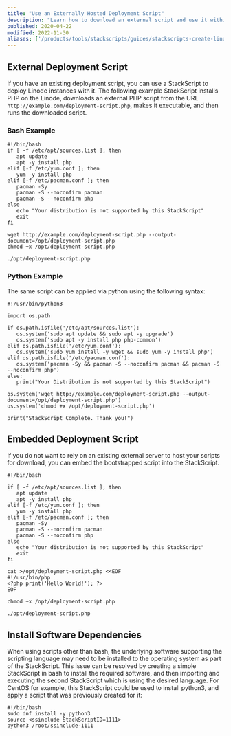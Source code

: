 ```yaml
---
title: "Use an Externally Hosted Deployment Script"
description: "Learn how to download an external script and use it within a StackScript."
published: 2020-04-22
modified: 2022-11-30
aliases: ['/products/tools/stackscripts/guides/stackscripts-create-linode/']
---
```


## External Deployment Script

If you have an existing deployment script, you can use a StackScript to deploy Linode instances with it. The following example StackScript installs PHP on the Linode, downloads an external PHP script from the URL `http://example.com/deployment-script.php`, makes it executable, and then runs the downloaded script.

### Bash Example

```file {title="Bash StackScript Example" lang="bash"}
#!/bin/bash
if [ -f /etc/apt/sources.list ]; then
   apt update
   apt -y install php
elif [-f /etc/yum.conf ]; then
   yum -y install php
elif [-f /etc/pacman.conf ]; then
   pacman -Sy
   pacman -S --noconfirm pacman
   pacman -S --noconfirm php
else
   echo "Your distribution is not supported by this StackScript"
   exit
fi

wget http://example.com/deployment-script.php --output-document=/opt/deployment-script.php
chmod +x /opt/deployment-script.php

./opt/deployment-script.php
```

### Python Example

The same script can be applied via python using the following syntax:

```file {title="Python StackScript Example" lang="python"}
#!/usr/bin/python3

import os.path

if os.path.isfile('/etc/apt/sources.list'):
   os.system('sudo apt update && sudo apt -y upgrade')
   os.system('sudo apt -y install php php-common')
elif os.path.isfile('/etc/yum.conf'):
   os.system('sudo yum install -y wget && sudo yum -y install php')
elif os.path.isfile('/etc/pacman.conf'):
   os.system('pacman -Sy && pacman -S --noconfirm pacman && pacman -S --noconfirm php')
else:
   print("Your Distribution is not supported by this StackScript")

os.system('wget http://example.com/deployment-script.php --output-document=/opt/deployment-script.php')
os.system('chmod +x /opt/deployment-script.php')

print("StackScript Complete. Thank you!")
```

## Embedded Deployment Script

If you do not want to rely on an existing external server to host your scripts for download, you can embed the bootstrapped script into the StackScript.

```file {title="Embedded Script Example" lang="bash"}
#!/bin/bash

if [ -f /etc/apt/sources.list ]; then
   apt update
   apt -y install php
elif [-f /etc/yum.conf ]; then
   yum -y install php
elif [-f /etc/pacman.conf ]; then
   pacman -Sy
   pacman -S --noconfirm pacman
   pacman -S --noconfirm php
else
   echo "Your distribution is not supported by this StackScript"
   exit
fi

cat >/opt/deployment-script.php <<EOF
#!/usr/bin/php
<?php print('Hello World!'); ?>
EOF

chmod +x /opt/deployment-script.php

./opt/deployment-script.php
```

## Install Software Dependencies

When using scripts other than bash, the underlying software supporting the scripting language may need to be installed to the operating system as part of the StackScript. This issue can be resolved by creating a simple StackScript in bash to install the required software, and then importing and executing the second StackScript which is using the desired language. For CentOS for example, this StackScript could be used to install python3, and apply a script that was previously created for it:

```file {title="Example StackScript to Install Dependencies" lang="bash"}
#!/bin/bash
sudo dnf install -y python3
source <ssinclude StackScriptID=1111>
python3 /root/ssinclude-1111
```